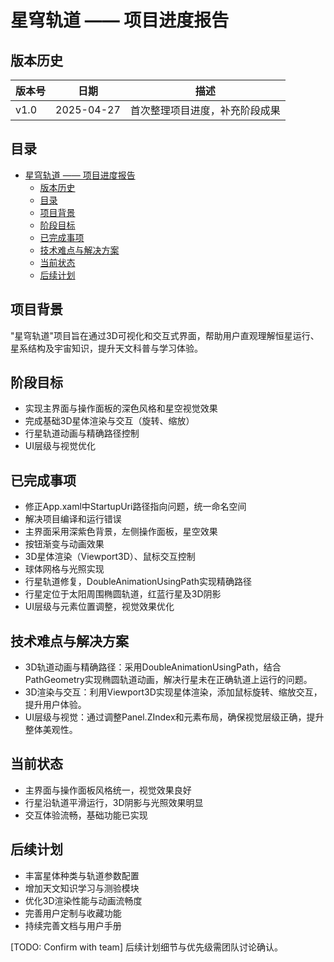 # 星穹轨道 —— 项目进度报告

## 版本历史
| 版本号 | 日期 | 描述 |
| --- | --- | --- |
| v1.0 | 2025-04-27 | 首次整理项目进度，补充阶段成果 |

## 目录
- [星穹轨道 —— 项目进度报告](#星穹轨道--项目进度报告)
  - [版本历史](#版本历史)
  - [目录](#目录)
  - [项目背景](#项目背景)
  - [阶段目标](#阶段目标)
  - [已完成事项](#已完成事项)
  - [技术难点与解决方案](#技术难点与解决方案)
  - [当前状态](#当前状态)
  - [后续计划](#后续计划)

## 项目背景
"星穹轨道"项目旨在通过3D可视化和交互式界面，帮助用户直观理解恒星运行、星系结构及宇宙知识，提升天文科普与学习体验。

## 阶段目标
- 实现主界面与操作面板的深色风格和星空视觉效果
- 完成基础3D星体渲染与交互（旋转、缩放）
- 行星轨道动画与精确路径控制
- UI层级与视觉优化

## 已完成事项
- 修正App.xaml中StartupUri路径指向问题，统一命名空间
- 解决项目编译和运行错误
- 主界面采用深紫色背景，左侧操作面板，星空效果
- 按钮渐变与动画效果
- 3D星体渲染（Viewport3D）、鼠标交互控制
- 球体网格与光照实现
- 行星轨道修复，DoubleAnimationUsingPath实现精确路径
- 行星定位于太阳周围椭圆轨道，红蓝行星及3D阴影
- UI层级与元素位置调整，视觉效果优化

## 技术难点与解决方案
- 3D轨道动画与精确路径：采用DoubleAnimationUsingPath，结合PathGeometry实现椭圆轨道动画，解决行星未在正确轨道上运行的问题。
- 3D渲染与交互：利用Viewport3D实现星体渲染，添加鼠标旋转、缩放交互，提升用户体验。
- UI层级与视觉：通过调整Panel.ZIndex和元素布局，确保视觉层级正确，提升整体美观性。

## 当前状态
- 主界面与操作面板风格统一，视觉效果良好
- 行星沿轨道平滑运行，3D阴影与光照效果明显
- 交互体验流畅，基础功能已实现

## 后续计划
- 丰富星体种类与轨道参数配置
- 增加天文知识学习与测验模块
- 优化3D渲染性能与动画流畅度
- 完善用户定制与收藏功能
- 持续完善文档与用户手册

[TODO: Confirm with team] 后续计划细节与优先级需团队讨论确认。 